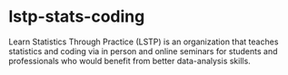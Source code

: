 # lstp-stats-coding
Learn Statistics Through Practice (LSTP) is an organization that teaches statistics and coding via in person and online seminars for students and professionals who would benefit from better data-analysis skills. 
